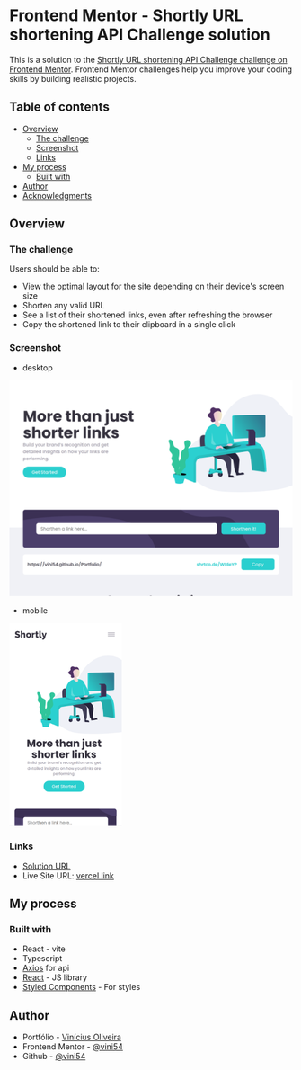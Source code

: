 # Frontend Mentor - Shortly URL shortening API Challenge solution

This is a solution to the [Shortly URL shortening API Challenge challenge on Frontend Mentor](https://www.frontendmentor.io/challenges/url-shortening-api-landing-page-2ce3ob-G). Frontend Mentor challenges help you improve your coding skills by building realistic projects.

## Table of contents

- [Overview](#overview)
  - [The challenge](#the-challenge)
  - [Screenshot](#screenshot)
  - [Links](#links)
- [My process](#my-process)
  - [Built with](#built-with)
- [Author](#author)
- [Acknowledgments](#acknowledgments)

## Overview

### The challenge

Users should be able to:

- View the optimal layout for the site depending on their device's screen size
- Shorten any valid URL
- See a list of their shortened links, even after refreshing the browser
- Copy the shortened link to their clipboard in a single click

### Screenshot

- desktop

![](./src/assets/screenchot-desktop.png)

- mobile 

<img width="200" src="./src/assets/screenshot-mobile.png" alt="screenshot" />

### Links

- [Solution URL](https://www.frontendmentor.io/solutions/short-links-with-reacttypescript-S19TXJs89)
- Live Site URL: [vercel link](https://url-shortening-woad.vercel.app)

## My process

### Built with

- React - vite
- Typescript
- [Axios](https://axios-http.com/) for api
- [React](https://reactjs.org/) - JS library
- [Styled Components](https://styled-components.com/) - For styles

## Author

- Portfólio - [Vinícius Oliveira](https://vini54.github.io/Portfolio/)
- Frontend Mentor - [@vini54](https://www.frontendmentor.io/profile/vini54)
- Github - [@vini54](https://github.com/vini54)
